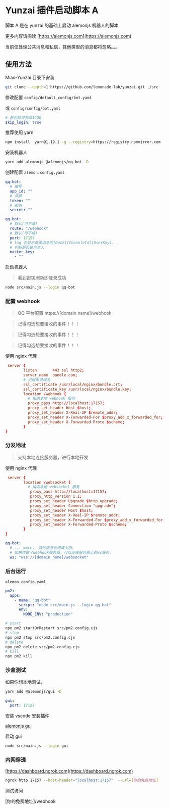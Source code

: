 # Yunzai 插件启动脚本 A

脚本 A 是在 yunzai 的基础上启动 alemonjs 机器人的脚本

更多内容请阅读 [https://alemonjs.com](https://alemonjs.com)

当前仅处理公共消息和私信，其他类型的消息都将忽略。。。

## 使用方法

Miao-Yunzai 目录下安装

```sh
git clone --depth=1 https://github.com/lemonade-lab/yunzai.git ./src
```

修改配置 `config/default_config/bot.yaml`

或 `config/config/bot.yaml`

```yaml
# 是否跳过登录ICQQ
skip_login: true
```

推荐使用 yarn

```sh
npm install  yarn@1.19.1 -g --registry=https://registry.npmmirror.com
```

安装机器人

```sh
yarn add alemonjs @alemonjs/qq-bot -D
```

创建配置 `alemon.config.yaml`

```yaml
qq-bot:
  # 编号
  app_id: ""
  # 令牌
  token: ""
  # 密钥
  secret: ""
```

```yaml
qq-bot:
  # 默认(可不填)
  route: "/webhook"
  # 默认(可不填)
  port: 17157
  # log 会显示每条消息的[Date][ChannleId][UserKey]...
  # 判断是否是为主人
  master_key:
    - ""
```

启动机器人

> 看到密钥刷新即登录成功

```sh
node src/main.js --login qq-bot
```

### 配置 webhook

> QQ 平台配置 https://[domain name]/webhook

> 记得勾选想要接收的事件！！！

> 记得勾选想要接收的事件！！！

> 记得勾选想要接收的事件！！！

使用 nginx 代理

```conf
 server {
        listen       443 ssl http2;
        server_name  bundle.com;
        # 记得申请域名
        ssl_certificate /usr/local/nginx/bundle.crt;
        ssl_certificate_key /usr/local/nginx/bundle.key;
        location /webhook {
          # 指向本地 webhook 服务
          proxy_pass http://localhost:17157;
          proxy_set_header Host $host;
          proxy_set_header X-Real-IP $remote_addr;
          proxy_set_header X-Forwarded-For $proxy_add_x_forwarded_for;
          proxy_set_header X-Forwarded-Proto $scheme;
        }
}
```

### 分发地址

> 支持本地连接服务器，进行本地开发

使用 nginx 代理

```conf
 server {
        location /websocket {
          # 指向本地 websocket 服务
           proxy_pass http://localhost:17157;
           proxy_http_version 1.1;
           proxy_set_header Upgrade $http_upgrade;
           proxy_set_header Connection "upgrade";
           proxy_set_header Host $host;
           proxy_set_header X-Real-IP $remote_addr;
           proxy_set_header X-Forwarded-For $proxy_add_x_forwarded_for;
           proxy_set_header X-Forwarded-Proto $scheme;
        }
}
```

```yaml
qq-bot:
  # ... more， 其他信息也得填上哦。
  # 如果你做了webhook服务器，可以连接服务器上的ws服务。
  ws: "wss://[domain name]/websocket"
```

### 后台运行

`alemon.config.yaml`

```yaml
pm2:
  apps:
    - name: "qq-bot"
      script: "node src/main.js --login qq-bot"
      env:
        NODE_ENV: "production"
```

```sh
# start
npx pm2 startOrRestart src/pm2.config.cjs
# stop
npx pm2 stop src/pm2.config.cjs
# delete
npx pm2 delete src/pm2.config.cjs
# kill
npx pm2 kill
```

### 沙盒测试

如果你想本地测试，

```sh
yarn add @alemonjs/gui -D
```

```yaml
gui:
  port: 17127
```

安装 vscode 安装插件

[alemonjs gui](https://marketplace.visualstudio.com/items?itemName=lemonade-x.alemonjs-gui)

启动 gui

```sh
node src/main.js --login gui
```

### 内网穿透

[https://dashboard.ngrok.com](https://dashboard.ngrok.com)

```sh
ngrok http 17157 --host-header="localhost:17157"  --url=[你的免费地址]
```

测试访问

[你的免费地址]/webhook

